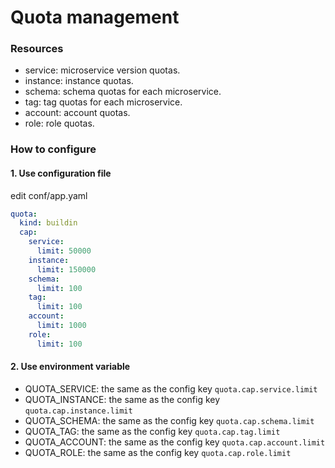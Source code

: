 # Quota management

### Resources

- service: microservice version quotas.
- instance: instance quotas.
- schema: schema quotas for each microservice.
- tag: tag quotas for each microservice.
- account: account quotas.
- role: role quotas.

### How to configure

#### 1. Use configuration file

edit conf/app.yaml
```yaml
quota:
  kind: buildin
  cap:
    service:
      limit: 50000
    instance:
      limit: 150000
    schema:
      limit: 100
    tag:
      limit: 100
    account:
      limit: 1000
    role:
      limit: 100
```

#### 2. Use environment variable

- QUOTA_SERVICE: the same as the config key `quota.cap.service.limit`
- QUOTA_INSTANCE: the same as the config key `quota.cap.instance.limit`
- QUOTA_SCHEMA: the same as the config key `quota.cap.schema.limit`
- QUOTA_TAG: the same as the config key `quota.cap.tag.limit`
- QUOTA_ACCOUNT: the same as the config key `quota.cap.account.limit`
- QUOTA_ROLE: the same as the config key `quota.cap.role.limit`
